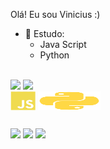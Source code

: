 Olá! Eu sou Vinicius :)

- 🎒 Estudo:
    - Java Script
    - Python

<picture>
  <source/>
</picture>
<div style="display: inline_block"><br>
  <img height="160cm" src="https://github-readme-stats.vercel.app/api?username=OviniSouza&show_icons=true&theme=dark"/>
  <img height="160cm" src="https://github-readme-stats.vercel.app/api/top-langs/?username=OviniSouza&layout=compact&theme=dark"/>
</div>

<div>
  <img align="center" alt="Vini-Js" height="30" width="40" src="https://raw.githubusercontent.com/devicons/devicon/master/icons/javascript/javascript-plain.svg">
  <img align="center" alt="Vini-Python" height="30" width="100" src="https://raw.githubusercontent.com/devicons/devicon/master/icons/python/python-plain.svg">   
</div>

##

<div> 
  <a href="https://www.instagram.com/ovini.souza/" target="_blank"><img src="https://img.shields.io/badge/-Instagram-%23E4405F?style=for-the-badge&logo=instagram&logoColor=white" target="_blank"></a>
  <a href = "mailto:vinisounas2005@gmail.com"><img src="https://img.shields.io/badge/-Gmail-%23333?style=for-the-badge&logo=gmail&logoColor=white" target="_blank"></a>
  <a href="https://www.linkedin.com/in/vinicius-souza-239469294/" target="_blank"><img src="https://img.shields.io/badge/-LinkedIn-%230077B5?style=for-the-badge&logo=linkedin&logoColor=white" target="_blank"></a> 
</div>

  ##
